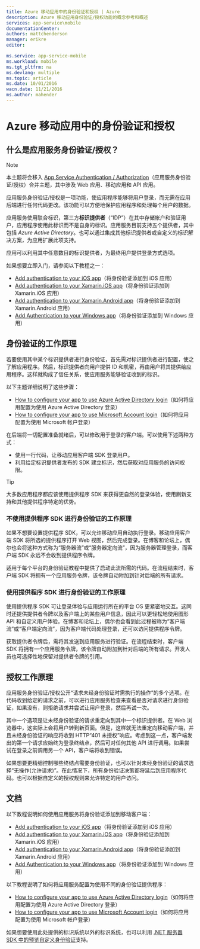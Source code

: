 ```yaml
---
title: Azure 移动应用中的身份验证和授权 | Azure
description: Azure 移动应用身份验证/授权功能的概念参考和概述
services: app-service\mobile
documentationCenter: 
authors: mattchenderson
manager: erikre
editor: 

ms.service: app-service-mobile
ms.workload: mobile
ms.tgt_pltfrm: na
ms.devlang: multiple
ms.topic: article
ms.date: 10/01/2016
wacn.date: 11/21/2016
ms.author: mahender
---
```


# Azure 移动应用中的身份验证和授权

## 什么是应用服务身份验证/授权？

> [!NOTE]
> 本主题将会移入 [App Service Authentication / Authorization](../app-service/app-service-authentication-overview.md)（应用服务身份验证/授权）合并主题，其中涉及 Web 应用、移动应用和 API 应用。

应用服务身份验证/授权是一项功能，使应用程序能够将用户登录，而无需在应用后端进行任何代码更改。该功能可以方便地保护应用程序和处理每个用户的数据。

应用服务使用联合标识，第三方**标识提供者**（“IDP”）在其中存储帐户和验证用户，应用程序使用此标识而不是自身的标识。应用服务目前支持五个提供者，其中包括 _Azure Active Directory_。也可以通过集成其他标识提供者或自定义的标识解决方案，为应用扩展此项支持。

应用可以利用其中任意数目的标识提供者，为最终用户提供登录方式选项。

如果想要立即入门，请参阅以下教程之一：

- [Add authentication to your iOS app]（将身份验证添加到 iOS 应用）
- [Add authentication to your Xamarin.iOS app]（将身份验证添加到 Xamarin.iOS 应用）
- [Add authentication to your Xamarin.Android app]（将身份验证添加到 Xamarin.Android 应用）
- [Add Authentication to your Windows app]（将身份验证添加到 Windows 应用）

## 身份验证的工作原理

若要使用其中某个标识提供者进行身份验证，首先需对标识提供者进行配置，使之了解应用程序。然后，标识提供者向用户提供 ID 和机密，再由用户将其提供给应用程序。这样就构成了信任关系，使应用服务能够验证收到的标识。

以下主题详细说明了这些步骤：

- [How to configure your app to use Azure Active Directory login]（如何将应用配置为使用 Azure Active Directory 登录）
- [How to configure your app to use Microsoft Account login]（如何将应用配置为使用 Microsoft 帐户登录）

在后端将一切配置准备就绪后，可以修改用于登录的客户端。可以使用下述两种方式：

- 使用一行代码，让移动应用客户端 SDK 登录用户。
- 利用给定标识提供者发布的 SDK 建立标识，然后获取对应用服务的访问权限。

>[!TIP]
> 大多数应用程序都应该使用提供程序 SDK 来获得更自然的登录体验，使用刷新支持和其他提供程序特定的优势。

### 不使用提供程序 SDK 进行身份验证的工作原理

如果不想要设置提供程序 SDK，可以允许移动应用自动执行登录。移动应用客户端 SDK 将所选的提供程序打开 Web 视图，然后完成登录。在博客和论坛上，偶尔也会将这种方式称为“服务器流”或“服务器定向流”，因为服务器管理登录，而客户端 SDK 永远不会收到提供程序令牌。

适用于每个平台的身份验证教程中提供了启动此流所需的代码。在流程结束时，客户端 SDK 将拥有一个应用服务令牌，该令牌自动附加到针对后端的所有请求。

### 使用提供程序 SDK 进行身份验证的工作原理

使用提供程序 SDK 可让登录体验与应用运行所在的平台 OS 更紧密地交互。这同时还提供提供者令牌以及客户端上的某些用户信息，因此可以更轻松地使用图形 API 和自定义用户体验。在博客和论坛上，偶尔也会看到此过程被称为“客户端流”或“客户端定向流”，因为客户端代码处理登录，还可以访问提供程序令牌。

获取提供者令牌后，需将其发送到应用服务进行验证。在流程结束时，客户端 SDK 将拥有一个应用服务令牌，该令牌自动附加到针对后端的所有请求。开发人员也可选择性地保留对提供者令牌的引用。

## 授权工作原理

应用服务身份验证/授权公开“请求未经身份验证时需执行的操作”的多个选项。在代码收到给定的请求之前，可以进行应用服务检查来查看是否对请求进行身份验证，如果没有，则拒绝请求并尝试让用户登录，然后再试一次。

其中一个选项是让未经身份验证的请求重定向到其中一个标识提供者。在 Web 浏览器中，这实际上会将用户转到新页面。但是，这样就无法重定向移动客户端，并且未经身份验证的响应将收到 HTTP“401 未授权”响应。考虑到这一点，客户端发出的第一个请求应始终为登录终结点，然后可对任何其他 API 进行调用。如果尝试在登录之前调用另一个 API，客户端将收到错误。

如果想要更精细控制哪些终结点需要身份验证，也可以针对未经身份验证的请求选择“无操作(允许请求)”。在此情况下，所有身份验证决策都将延后到应用程序代码。也可以根据自定义的授权规则来允许特定的用户访问。

## 文档

以下教程说明如何使用应用服务将身份验证添加到移动客户端：

- [Add authentication to your iOS app]（将身份验证添加到 iOS 应用）
- [Add authentication to your Xamarin.iOS app]（将身份验证添加到 Xamarin.iOS 应用）
- [Add authentication to your Xamarin.Android app]（将身份验证添加到 Xamarin.Android 应用）
- [Add Authentication to your Windows app]（将身份验证添加到 Windows 应用）

以下教程说明了如何将应用服务配置为使用不同的身份验证提供程序：

- [How to configure your app to use Azure Active Directory login]（如何将应用配置为使用 Azure Active Directory 登录）
- [How to configure your app to use Microsoft Account login]（如何将应用配置为使用 Microsoft 帐户登录）

如果想要使用此处提供的标识系统以外的标识系统，也可以利用 [.NET 服务器 SDK 中的预览自定义身份验证](./app-service-mobile-dotnet-backend-how-to-use-server-sdk.md#custom-auth)支持。

[Add authentication to your iOS app]: ./app-service-mobile-ios-get-started-users.md
[Add authentication to your Xamarin.iOS app]: ./app-service-mobile-xamarin-ios-get-started-users.md
[Add authentication to your Xamarin.Android app]: ./app-service-mobile-xamarin-android-get-started-users.md
[Add Authentication to your Windows app]: ./app-service-mobile-windows-store-dotnet-get-started-users.md

[How to configure your app to use Azure Active Directory login]: ./app-service-mobile-how-to-configure-active-directory-authentication.md
[How to configure your app to use Microsoft Account login]: ./app-service-mobile-how-to-configure-microsoft-authentication.md

<!---HONumber=Mooncake_0919_2016-->